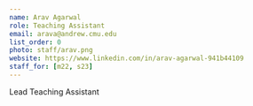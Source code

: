 ```yaml
---
name: Arav Agarwal
role: Teaching Assistant
email: arava@andrew.cmu.edu
list_order: 0
photo: staff/arav.png
website: https://www.linkedin.com/in/arav-agarwal-941b44109
staff_for: [m22, s23]
---
```

Lead Teaching Assistant
